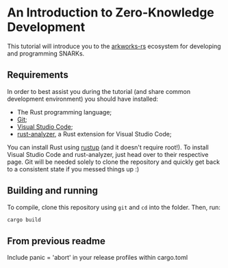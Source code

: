 # An Introduction to Zero-Knowledge Development

This tutorial will introduce you to the [arkworks-rs](https://arkworks.rs) ecosystem for developing and programming SNARKs.

## Requirements

In order to best assist you during the tutorial (and share common development environment) you should have installed:

+ The Rust programming language;
+ [Git](https://git-scm.com/downloads);
+ [Visual Studio Code](https://code.visualstudio.com/);
+ [rust-analyzer](https://marketplace.visualstudio.com/items?itemName=matklad.rust-analyzer), a Rust extension for Visual Studio Code;

You can install Rust using [rustup](https://rustup.rs/) (and it doesn't require root!). To install Visual Studio Code and rust-analyzer, just head over to their respective page.
Git will be needed solely to clone the repository and quickly get back to a consistent state if you messed things up :)

## Building and running
 To compile, clone this repository using `git` and `cd` into the folder. Then, run:

 ```rust
 cargo build
 ```


## From previous readme
Include panic = 'abort' in your release profiles within cargo.toml
